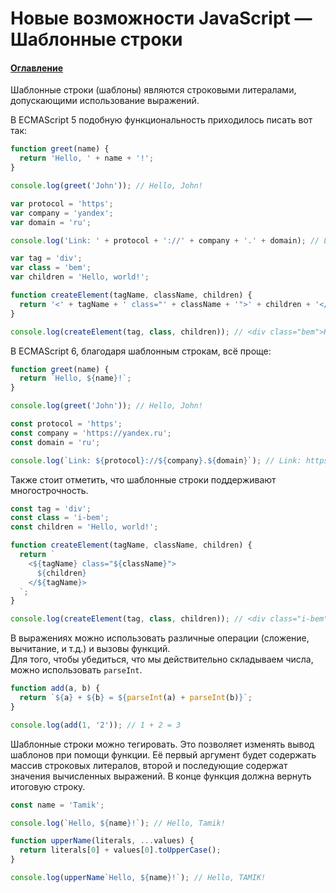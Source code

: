 # Новые возможности JavaScript — Шаблонные строки

#### [Оглавление](../../../CONTENTS.md)

Шаблонные строки (шаблоны) являются строковыми литералами, допускающими использование выражений.

В ECMAScript 5 подобную функциональность приходилось писать вот так:

```javascript
function greet(name) {
  return 'Hello, ' + name + '!';
}

console.log(greet('John')); // Hello, John!
```

```javascript
var protocol = 'https';
var company = 'yandex';
var domain = 'ru';

console.log('Link: ' + protocol + '://' + company + '.' + domain); // Link: https://yandex.ru
```

```javascript
var tag = 'div';
var class = 'bem';
var children = 'Hello, world!';

function createElement(tagName, className, children) {
  return '<' + tagName + ' class="' + className + '">' + children + '</' + tagName + '>';
}

console.log(createElement(tag, class, children)); // <div class="bem">Hello, world!</div>
```

В ECMAScript 6, благодаря шаблонным строкам, всё проще:

```javascript
function greet(name) {
  return `Hello, ${name}!`;
}

console.log(greet('John')); // Hello, John!
```

```javascript
const protocol = 'https';
const company = 'https://yandex.ru';
const domain = 'ru';

console.log(`Link: ${protocol}://${company}.${domain}`); // Link: https://yandex.ru
```

Также стоит отметить, что шаблонные строки поддерживают многострочность.

```javascript
const tag = 'div';
const class = 'i-bem';
const children = 'Hello, world!';

function createElement(tagName, className, children) {
  return `
    <${tagName} class="${className}">
      ${children}
    </${tagName}>
  `;
}

console.log(createElement(tag, class, children)); // <div class="i-bem">Hello, world!</div>
```

В выражениях можно использовать различные операции (сложение, вычитание, и т.д.) и вызовы функций.  
Для того, чтобы убедиться, что мы действительно складываем числа, можно использовать `parseInt`.

```javascript
function add(a, b) {
  return `${a} + ${b} = ${parseInt(a) + parseInt(b)}`;
}

console.log(add(1, '2')); // 1 + 2 = 3
```

Шаблонные строки можно тегировать. Это позволяет изменять вывод шаблонов при помощи функции.
Её первый аргумент будет содержать массив строковых литералов, второй и последующие содержат
значения вычисленных выражений. В конце функция должна вернуть итоговую строку.

```javascript
const name = 'Tamik';

console.log(`Hello, ${name}!`); // Hello, Tamik!

function upperName(literals, ...values) {
  return literals[0] + values[0].toUpperCase();
}

console.log(upperName`Hello, ${name}!`); // Hello, TAMIK!
```
